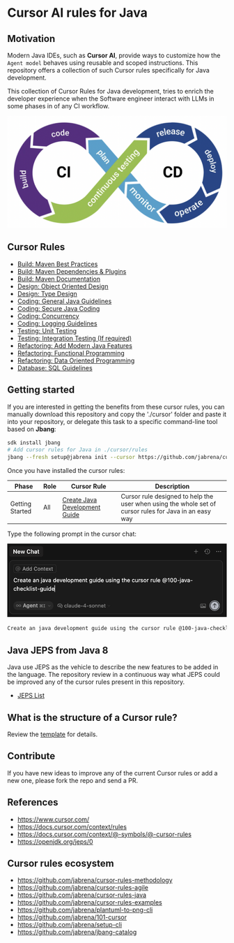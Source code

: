 # Cursor AI rules for Java

## Motivation

Modern Java IDEs, such as **Cursor AI**, provide ways to customize how the `Agent model` behaves using reusable and scoped instructions. This repository offers a collection of such Cursor rules specifically for Java development.

This collection of Cursor Rules for Java development, tries to enrich the developer experience when the Software engineer interact with LLMs in some phases in of any CI workflow.

![](./docs/dev-cicd-process.png)

## Cursor Rules

- [Build: Maven Best Practices](.cursor/rules/110-java-maven-best-practices.mdc)
- [Build: Maven Dependencies & Plugins](.cursor/rules/111-java-maven-deps-and-plugins.mdc)
- [Build: Maven Documentation](.cursor/rules/112-java-maven-documentation.mdc)
- [Design: Object Oriented Design](.cursor/rules/121-java-object-oriented-design.mdc)
- [Design: Type Design](.cursor/rules/122-java-type-design.mdc)
- [Coding: General Java Guidelines](.cursor/rules/123-java-general-guidelines.mdc)
- [Coding: Secure Java Coding](.cursor/rules/124-java-secure-coding.mdc)
- [Coding: Concurrency](.cursor/rules/125-java-concurrency.mdc)
- [Coding: Logging Guidelines](.cursor/rules/126-java-logging.mdc)
- [Testing: Unit Testing](.cursor/rules/131-java-unit-testing.mdc)
- [Testing: Integration Testing (If required)](.cursor/rules/132-java-integration-testing.mdc)
- [Refactoring: Add Modern Java Features](.cursor/rules/141-java-refactoring-with-modern-features.mdc)
- [Refactoring: Functional Programming](.cursor/rules/142-java-functional-programming.mdc)
- [Refactoring: Data Oriented Programming](.cursor/rules/143-java-data-oriented-programming.mdc)
- [Database: SQL Guidelines](.cursor/rules/500-sql.mdc)

## Getting started

If you are interested in getting the benefits from these cursor rules, you can manually download this repository and copy the './cursor' folder and paste it into your repository, or delegate this task to a specific command-line tool based on **Jbang**:

```bash
sdk install jbang
# Add cursor rules for Java in ./cursor/rules
jbang --fresh setup@jabrena init --cursor https://github.com/jabrena/cursor-rules-java
```

Once you have installed the cursor rules:

| Phase | Role | Cursor Rule | Description |
|-------|------|-------------|-------------|
| Getting Started | All | [Create Java Development Guide](.cursor/rules/100-java-checklist-guide.mdc) | Cursor rule designed to help the user when using the whole set of cursor rules for Java in an easy way |

Type the following prompt in the cursor chat:

![](./docs/getting-started-prompt.png)

```bash
Create an java development guide using the cursor rule @100-java-checklist-guide
```

## Java JEPS from Java 8

Java use JEPS as the vehicle to describe the new features to be added in the language. The repository review in a continuous way what JEPS could be improved any of the cursor rules present in this repository.

- [JEPS List](./docs/All-JEPS.md)

## What is the structure of a Cursor rule?

Review the [template](./docs/000-cursor-rule-template.md) for details.

## Contribute

If you have new ideas to improve any of the current Cursor rules or add a new one, please fork the repo and send a PR.

## References

- https://www.cursor.com/
- https://docs.cursor.com/context/rules
- https://docs.cursor.com/context/@-symbols/@-cursor-rules
- https://openjdk.org/jeps/0

## Cursor rules ecosystem

- https://github.com/jabrena/cursor-rules-methodology
- https://github.com/jabrena/cursor-rules-agile
- https://github.com/jabrena/cursor-rules-java
- https://github.com/jabrena/cursor-rules-examples
- https://github.com/jabrena/plantuml-to-png-cli
- https://github.com/jabrena/101-cursor
- https://github.com/jabrena/setup-cli
- https://github.com/jabrena/jbang-catalog
